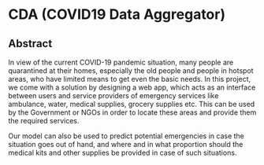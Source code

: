 # CDA (COVID19 Data Aggregator) 
## Abstract

In view of the current COVID-19 pandemic situation, many people are quarantined at their homes, especially the old people and people in hotspot areas, who have limited means to get even the basic needs. In this project, we come with a solution by designing a web app, which acts as an interface between users and service providers of emergency services like ambulance, water, medical supplies, grocery supplies etc.
This can be used by the Government or NGOs in order to locate these areas and provide them the required services.

Our model can also be used to predict potential emergencies in case the situation goes out of hand, and where and in what proportion should the medical kits and other supplies be provided in case of such situations.
